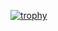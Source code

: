 [![trophy](https://github-profile-trophy.vercel.app/?username=knightmar)](https://github.com/ryo-ma/github-profile-trophy)